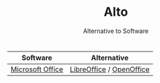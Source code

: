 <div align="center">
  <h1>Alto</h1>
  <p>Alternative to Software</p>

#

  | Software | Alternative |
  |----------|-------------|
  | <a href="https://github.com/LeBazarDeBryan/Zer0ffice#readme">Microsoft Office</a> | <a href="https://libreoffice.org/download/">LibreOffice</a> / <a href="https://www.openoffice.org/download/">OpenOffice</a> |

</div>
